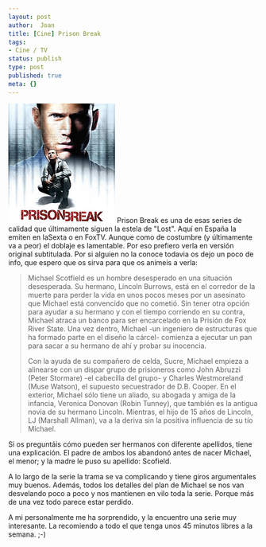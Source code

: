 ```yaml
---
layout: post
author:  Joan
title: [Cine] Prison Break
tags:
- Cine / TV
status: publish
type: post
published: true
meta: {}
---
```

<img width="215" height="240" alt="Prison Break" class="center noborder" src="../images_posts/prison_break.jpg" />
Prison Break es una de esas series de calidad que últimamente siguen la estela de "Lost". Aquí en España la emiten en laSexta o en FoxTV. Aunque como de costumbre (y últimamente va a peor) el doblaje es lamentable. Por eso prefiero verla en versión original subtitulada. Por si alguien no la conoce todavia os dejo un poco de info, que espero que os sirva para que os animeis a verla:

<blockquote>Michael Scotfield es un hombre desesperado en una situación desesperada. Su hermano, Lincoln Burrows, está en el corredor de la muerte para perder la vida en unos pocos meses por un asesinato que Michael está convencido que no cometió. Sin tener otra opción para ayudar a su hermano y con el tiempo corriendo en su contra, Michael atraca un banco para ser encarcelado en la Prisión de Fox River State. Una vez dentro, Michael -un ingeniero de estructuras que ha formado parte en el diseño la cárcel- comienza a ejecutar un pan para sacar a su hermano de ahí y probar su inocencia.

Con la ayuda de su compañero de celda, Sucre, Michael empieza a alinearse con un dispar grupo de prisioneros como John Abruzzi (Peter Stormare) -el cabecilla del grupo- y Charles Westmoreland (Muse Watson), el supuesto secuestrador de D.B. Cooper. En el exterior, Michael sólo tiene un aliado, su abogada y amiga de la infancia, Veronica Donovan (Robin Tunney), que también es la antigua novia de su hermano Lincoln. Mientras, el hijo de 15 años de Lincoln, LJ (Marshall Allman), va a la deriva sin la positiva influencia de su tío Michael.</blockquote>

Si os preguntáis cómo pueden ser hermanos con diferente apellidos, tiene una explicación. El padre de ambos los abandonó antes de nacer Michael, el menor; y la madre le puso su apellido: Scofield.

A lo largo de la serie la trama se va complicando y tiene giros argumentales muy buenos. Además, todos los detalles del plan de Michael se nos van desvelando poco a poco y nos mantienen en vilo toda la serie. Porque más de una vez todo parece estar perdido.

A mi personalmente me ha sorprendido, y la encuentro una serie muy interesante. La recomiendo a todo el que tenga unos 45 minutos libres a la semana. ;-)
